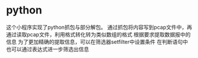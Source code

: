 # python
这个小程序实现了python抓包与部分解包。
通过抓包将内容写到pcap文件中，再通过读取pcap文件，利用格式转化转为类似数组的格式
根据要求提取数据报中的信息
为了更加精确的提取信息，可以在筛选器setfilter中设置条件
在判断语句中也可以通过表达式进一步筛选出信息

